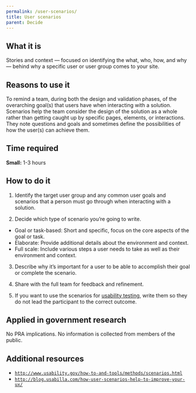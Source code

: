 ```yaml
---
permalink: /user-scenarios/
title: User scenarios
parent: Decide
---
```


## What it is

Stories and context — focused on identifying the what, who, how, and why — behind why a specific user or user group comes to your site.

## Reasons to use it

To remind a team, during both the design and validation phases, of the overarching goal(s) that users have when interacting with a solution. Scenarios help the team consider the design of the solution as a whole rather than getting caught up by specific pages, elements, or interactions. They note questions and goals and sometimes define the possibilities of how the user(s) can achieve them.

## Time required

**Small:** 1-3 hours

## How to do it

1. Identify the target user group and any common user goals and scenarios that a person must go through when interacting with a solution.

2. Decide which type of scenario you’re going to write.
  - Goal or task-based: Short and specific, focus on the core aspects of the goal or task.
  - Elaborate: Provide additional details about the environment and context.
  - Full scale: Include various steps a user needs to take as well as their environment and context.

3. Describe why it’s important for a user to be able to accomplish their goal or complete the scenario.

4. Share with the full team for feedback and refinement.

5. If you want to use the scenarios for [usability testing](../usability-testing/), write them so they do not lead the participant to the correct outcome.

## Applied in government research

No PRA implications. No information is collected from members of the public.

## Additional resources

- [`http://www.usability.gov/how-to-and-tools/methods/scenarios.html`](http://www.usability.gov/how-to-and-tools/methods/scenarios.html)
- [`http://blog.usabilla.com/how-user-scenarios-help-to-improve-your-ux/`](http://blog.usabilla.com/how-user-scenarios-help-to-improve-your-ux/)
